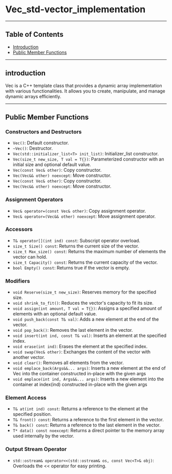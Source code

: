 # Vec_std-vector_implementation


*********************************************************************

## Table of Contents

- [Introduction](#introduction)
- [Public Member Functions](#public-member-functions)

*********************************************************************
## introduction

Vec is a C++ template class that provides a dynamic array implementation with various functionalities. It allows you to create, manipulate, and manage dynamic arrays efficiently.

*********************************************************************
## Public Member Functions

### Constructors and Destructors

- `Vec()`: Default constructor.
- `~Vec()`: Destructor.
- `Vec(std::initializer_list<T> init_list)`: Initializer_list constructor.
- `Vec(size_t new_size, T val = T{})`: Parameterized constructor with an initial size and optional default value.
- `Vec(const Vec& other)`: Copy constructor.
- `Vec(Vec&& other) noexcept`: Move constructor.
- `Vec(const Vec& other)`: Copy constructor.
- `Vec(Vec&& other) noexcept`: Move constructor.

### Assignment Operators

- `Vec& operator=(const Vec& other)`: Copy assignment operator.
- `Vec& operator=(Vec&& other) noexcept`: Move assignment operator.

### Accessors

- `T& operator[](int ind) const`: Subscript operator overload.
- `size_t Size() const`: Returns the current size of the vector.
- `size_t Max_size() const`: Returns the maximum number of elements the vector can hold.
- `size_t Capacity() const`: Returns the current capacity of the vector.
- `bool Empty() const`: Returns true if the vector is empty.

### Modifiers

- `void Reserve(size_t new_size)`: Reserves memory for the specified size.
- `void shrink_to_fit()`: Reduces the vector's capacity to fit its size.
- `void assign(int amount, T val = T{})`: Assigns a specified amount of elements with an optional default value.
- `void push_back(const T& val)`: Adds a new element at the end of the vector.
- `void pop_back()`: Removes the last element in the vector.
- `void insert(int ind, const T& val)`: Inserts an element at the specified index.
- `void erase(int ind)`: Erases the element at the specified index.
- `void swap(Vec& other)`: Exchanges the content of the vector with another vector.
- `void clear()`: Removes all elements from the vector.
- `void emplace_back(Args&&... args)`: Inserts a new element at the end of Vec into the container constructed in-place with the given args
- `void emplace(int ind, Args&&... args)`: Inserts a new element into the container at index(ind) constructed in-place with the given args

### Element Access

- `T& at(int ind) const`: Returns a reference to the element at the specified position.
- `T& front() const`: Returns a reference to the first element in the vector.
- `T& back() const`: Returns a reference to the last element in the vector.
- `T* data() const noexcept`: Returns a direct pointer to the memory array used internally by the vector.

### Output Stream Operator

- `std::ostream& operator<<(std::ostream& os, const Vec<T>& obj)`: Overloads the << operator for easy printing.



